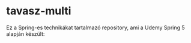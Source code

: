 # tavasz-multi
Ez a Spring-es technikákat tartalmazó repository, ami a Udemy Spring 5 alapján készült:
